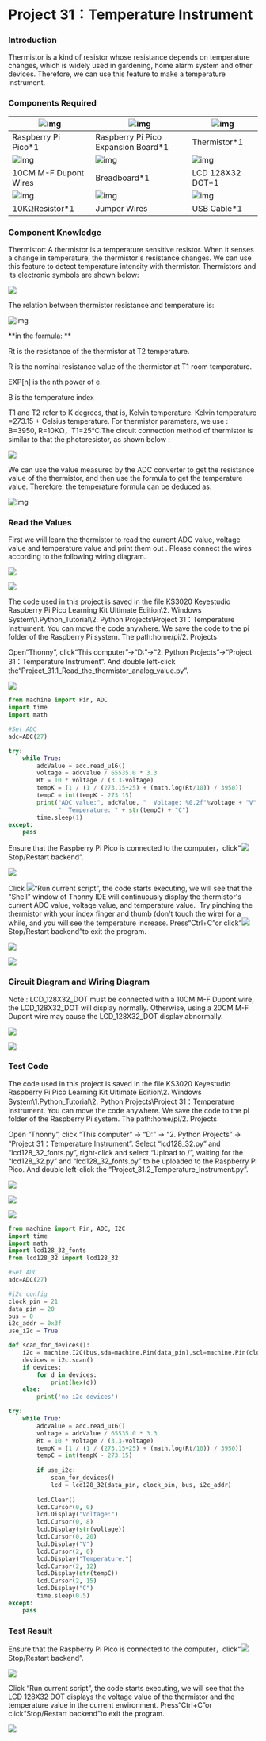 # Project 31：Temperature Instrument

### **Introduction**

Thermistor is a kind of resistor whose resistance depends on temperature changes, which is widely used in gardening, home alarm system and other devices. Therefore, we can use this feature to make a temperature instrument.

### **Components Required**

| ![img](media/wps312.png) | ![img](media/wps313.jpg)            | ![img](media/wps314.jpg) |
| ------------------------ | ----------------------------------- | ------------------------ |
| Raspberry Pi Pico*1      | Raspberry Pi Pico Expansion Board*1 | Thermistor*1             |
| ![img](media/wps315.jpg) | ![img](media/wps316.jpg)            | ![img](media/wps317.jpg) |
| 10CM M-F Dupont Wires    | Breadboard*1                        | LCD 128X32 DOT*1         |
| ![img](media/wps318.jpg) | ![img](media/wps319.jpg)            | ![img](media/wps320.jpg) |
| 10KΩResistor*1           | Jumper Wires                        | USB Cable*1              |

### **Component Knowledge**

Thermistor: A thermistor is a temperature sensitive resistor. When it senses a change in temperature, the thermistor's resistance changes. We can use this feature to detect temperature intensity with thermistor. Thermistors and its electronic symbols are shown below:

![](/media/809b8634747fb295021f12e3b92b7894.png)

The relation between thermistor resistance and temperature is:

![img](media/wps321.png)

**in the formula: **

Rt is the resistance of the thermistor at T2 temperature.

R is the nominal resistance value of the thermistor at T1 room temperature.

EXP\[n\] is the nth power of e.

B is the temperature index

T1 and T2 refer to K degrees, that is, Kelvin temperature. Kelvin temperature =273.15 + Celsius temperature. For thermistor parameters, we use : B=3950, R=10KΩ，T1=25℃.The circuit connection method of thermistor is similar to that the photoresistor, as shown below :

![](/media/ac0d68aac58bffa5c99e1d0ed3a8bc37.jpeg)

We can use the value measured by the ADC converter to get the resistance value of the thermistor, and then use the formula to get the temperature value. Therefore, the temperature formula can be deduced as:

![img](media/wps322.png)

### **Read the Values**

First we will learn the thermistor to read the current ADC value, voltage value and temperature value and print them out . Please connect the wires according to the following wiring diagram.

![](/media/c143dc239ceaa5e65a63f47d6512630c.png)

![](/media/c0ad763fa1dda5ce55d03fe9b3d61bcd.png)

The code used in this project is saved in the file KS3020 Keyestudio Raspberry Pi Pico Learning Kit Ultimate Edition\\2. Windows System\\1.Python\_Tutorial\\2. Python Projects\\Project 31：Temperature Instrument. You can move the code anywhere. We save the code to the pi folder of the Raspberry Pi system. The path:home/pi/2. Projects

Open“Thonny”, click“This computer”→“D:”→“2. Python Projects”→“Project 31：Temperature Instrument”. And double left-click
the“Project\_31.1\_Read\_the\_thermistor\_analog\_value.py”.

![](/media/ad5f606c570f0ae011d4a28e7a48d848.png)

```python
from machine import Pin, ADC
import time
import math

#Set ADC
adc=ADC(27)

try:
    while True:
        adcValue = adc.read_u16()
        voltage = adcValue / 65535.0 * 3.3
        Rt = 10 * voltage / (3.3-voltage)
        tempK = (1 / (1 / (273.15+25) + (math.log(Rt/10)) / 3950))
        tempC = int(tempK - 273.15)
        print("ADC value:", adcValue, "  Voltage: %0.2f"%voltage + "V",
              "  Temperature: " + str(tempC) + "C")
        time.sleep(1)
except:
    pass
```


Ensure that the Raspberry Pi Pico is connected to the computer，click“![](/media/27451c8a9c13e29d02bc0f5831cfaf1f.png)Stop/Restart backend”.

![](/media/73a6c53febad0486b1286b38a0625f9d.png)

Click ![](/media/da852227207616ccd9aff28f19e02690.png)“Run current script”, the code starts executing, we will see that the "Shell" window of Thonny IDE will continuously display the thermistor's current ADC value, voltage value, and temperature value.  Try pinching the thermistor with your index finger and thumb (don't touch the wire) for a while, and you will see the temperature increase. Press“Ctrl+C”or click“![](/media/27451c8a9c13e29d02bc0f5831cfaf1f.png)Stop/Restart backend”to exit the program.

![](/media/fbf956504f3e5246fe465e789c10690d.png)

![](/media/0a035900fbc73a112eced64a926872ad.png)

### **Circuit Diagram and Wiring Diagram**

Note : LCD\_128X32\_DOT must be connected with a 10CM M-F Dupont wire, the LCD\_128X32\_DOT will display normally. Otherwise, using a 20CM M-F Dupont wire may cause the LCD\_128X32\_DOT display abnormally.  

![](/media/281774a4fbf4f7f2ca0fd1e60c89516c.png)

![](/media/91445212232765942d482b84da03f598.png)

### **Test Code**

The code used in this project is saved in the file KS3020 Keyestudio Raspberry Pi Pico Learning Kit Ultimate Edition\\2. Windows System\\1.Python\_Tutorial\\2. Python Projects\\Project 31：Temperature Instrument. You can move the code anywhere. We save the code to the pi folder of the Raspberry Pi system. The path:home/pi/2. Projects

Open “Thonny”, click “This computer” → “D:” → “2. Python Projects” → “Project 31：Temperature Instrument”. Select “lcd128\_32.py” and “lcd128\_32\_fonts.py”,  right-click and select “Upload to /”, waiting for the “lcd128\_32.py” and “lcd128\_32\_fonts.py” to be uploaded to the Raspberry Pi Pico. And double left-click the “Project\_31.2\_Temperature\_Instrument.py”.

![](/media/96328c28b0e82498218b114936fe7e78.png)

![](/media/c3542c1f9ccb781e566a7e2e0329089f.png)

![](/media/2d174fc09d012690cb2de6e12e6f0ba1.png)

```python
from machine import Pin, ADC, I2C
import time
import math
import lcd128_32_fonts
from lcd128_32 import lcd128_32

#Set ADC
adc=ADC(27)

#i2c config
clock_pin = 21
data_pin = 20
bus = 0
i2c_addr = 0x3f
use_i2c = True

def scan_for_devices():
    i2c = machine.I2C(bus,sda=machine.Pin(data_pin),scl=machine.Pin(clock_pin))
    devices = i2c.scan()
    if devices:
        for d in devices:
            print(hex(d))
    else:
        print('no i2c devices')

try:
    while True:
        adcValue = adc.read_u16()
        voltage = adcValue / 65535.0 * 3.3
        Rt = 10 * voltage / (3.3-voltage)
        tempK = (1 / (1 / (273.15+25) + (math.log(Rt/10)) / 3950))
        tempC = int(tempK - 273.15)
        
        if use_i2c:
            scan_for_devices()
            lcd = lcd128_32(data_pin, clock_pin, bus, i2c_addr)
            
        lcd.Clear()
        lcd.Cursor(0, 0)
        lcd.Display("Voltage:")
        lcd.Cursor(0, 8)
        lcd.Display(str(voltage))
        lcd.Cursor(0, 20)
        lcd.Display("V")
        lcd.Cursor(2, 0)
        lcd.Display("Temperature:")
        lcd.Cursor(2, 12)
        lcd.Display(str(tempC))
        lcd.Cursor(2, 15)
        lcd.Display("C")
        time.sleep(0.5)
except:
    pass
```

### **Test Result**

Ensure that the Raspberry Pi Pico is connected to the computer，click“![](/media/27451c8a9c13e29d02bc0f5831cfaf1f.png)Stop/Restart backend”.

![](/media/09d2a491dfb201b3b9c9cfd00ab8a8ac.png)

Click “Run current script”, the code starts executing, we will see that the LCD 128X32 DOT displays the voltage value of the thermistor and the temperature value in the current environment. Press“Ctrl+C”or click“Stop/Restart backend”to exit the program.

![](/media/3b29267af1b5bb81abd99c53aee49e8f.png)
